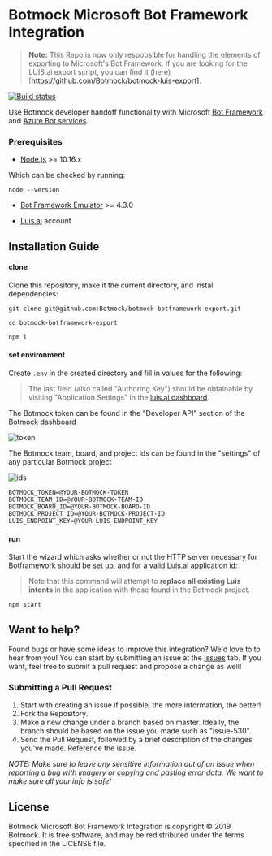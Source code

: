 # Botmock Microsoft Bot Framework Integration

> **Note:** This Repo is now only respobsible for handling the elements of exporting to Microsoft's Bot Framework. If you are looking for the LUIS.ai export script, you can find it (here)[https://github.com/Botmock/botmock-luis-export]. 

[![Build status](https://ci.appveyor.com/api/projects/status/tgof5738pfqppis7?svg=true)](https://ci.appveyor.com/project/nonnontrivial/botmock-botframework-export)

Use Botmock developer handoff functionality with Microsoft [Bot Framework](https://dev.botframework.com/) and [Azure Bot services](https://azure.microsoft.com/en-us/free/ai/).

### Prerequisites

- [Node.js](https://nodejs.org/en/) >= 10.16.x

Which can be checked by running:

```shell
node --version
```

- [Bot Framework Emulator](https://github.com/Microsoft/BotFramework-Emulator/blob/master/README.md) >= 4.3.0

- [Luis.ai](https://www.luis.ai) account

## Installation Guide

#### clone

Clone this repository, make it the current directory, and install dependencies:

```shell
git clone git@github.com:Botmock/botmock-botframework-export.git

cd botmock-botframework-export

npm i
```

#### set environment

Create `.env` in the created directory and fill in values for the following:

> The last field (also called "Authoring Key") should be obtainable by visiting "Application Settings" in the [luis.ai dashboard](https://www.luis.ai/applications).

The Botmock token can be found in the "Developer API" section of the Botmock dashboard

![token](https://downloads.intercomcdn.com/i/o/96904467/4d96178941d7bfb614994c92/developer-api.gif)

The Botmock team, board, and project ids can be found in the "settings" of any particular Botmock project

![ids](https://downloads.intercomcdn.com/i/o/96904238/df44841a2876f15781e91d45/Screenshot+2019-01-14+23.49.44.png)

```shell
BOTMOCK_TOKEN=@YOUR-BOTMOCK-TOKEN
BOTMOCK_TEAM_ID=@YOUR-BOTMOCK-TEAM-ID
BOTMOCK_BOARD_ID=@YOUR-BOTMOCK-BOARD-ID
BOTMOCK_PROJECT_ID=@YOUR-BOTMOCK-PROJECT-ID
LUIS_ENDPOINT_KEY=@YOUR-LUIS-ENDPOINT_KEY
```

#### run

Start the wizard which asks whether or not the HTTP server necessary for Botframework should be set up, and for a valid Luis.ai application id:

> Note that this command will attempt to **replace all existing Luis intents** in the application with those found in the Botmock project.

```shell
npm start
```

## Want to help?

Found bugs or have some ideas to improve this integration? We'd love to to hear from you! You can start by submitting an issue at the [Issues](https://github.com/Botmock/botmock-botframework-export/issues) tab. If you want, feel free to submit a pull request and propose a change as well!

### Submitting a Pull Request

1. Start with creating an issue if possible, the more information, the better!
2. Fork the Repository.
3. Make a new change under a branch based on master. Ideally, the branch should be based on the issue you made such as "issue-530".
4. Send the Pull Request, followed by a brief description of the changes you've made. Reference the issue.

_NOTE: Make sure to leave any sensitive information out of an issue when reporting a bug with imagery or copying and pasting error data. We want to make sure all your info is safe!_

## License

Botmock Microsoft Bot Framework Integration is copyright © 2019 Botmock. It is free software, and may be redistributed under the terms specified in the LICENSE file.
